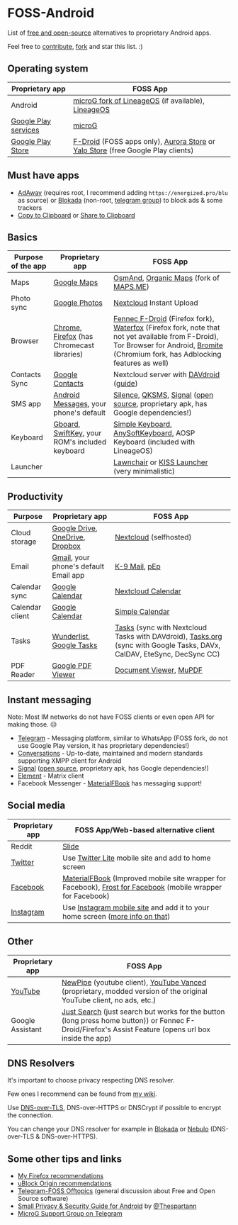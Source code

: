 # FOSS-Android
List of [free and open-source](https://en.wikipedia.org/wiki/Free_and_open-source_software) alternatives to proprietary Android apps.

Feel free to [contribute](https://github.com/theel0ja/foss-android/edit/master/README.md), [fork](https://github.com/theel0ja/foss-android/fork) and star this list. :)

## Operating system

|Proprietary app|FOSS App|
|---------------|--------|
|Android|[microG fork of LineageOS](https://lineage.microg.org/) (if available), [LineageOS](https://lineageos.org/)|
|[Google Play services](https://en.wikipedia.org/wiki/Google_Play_Services)|[microG](https://microg.org/)|
|[Google Play Store](https://en.wikipedia.org/wiki/Google_Play)|[F-Droid](https://f-droid.org/en/) (FOSS apps only), [Aurora Store](https://f-droid.org/en/packages/com.dragons.aurora/) or [Yalp Store](https://f-droid.org/packages/com.github.yeriomin.yalpstore/) (free Google Play clients)|

## Must have apps

* [AdAway](https://f-droid.org/packages/org.adaway/) (requires root, I recommend adding `https://energized.pro/blu` as source) or [Blokada](https://blokada.org/) (non-root, [telegram group](https://t.me/blokadachat)) to block ads & some trackers
* [Copy to Clipboard](https://f-droid.org/en/packages/se.johanhil.clipboard/) or [Share to Clipboard](https://f-droid.org/en/packages/com.tengu.sharetoclipboard/)

## Basics

|Purpose of the app|Proprietary app|FOSS App|
|------------------|---------------|--------|
|Maps|[Google Maps](https://play.google.com/store/apps/details?id=com.google.android.apps.maps&hl=en)|[OsmAnd](https://f-droid.org/packages/net.osmand.plus/), [Organic Maps](https://f-droid.org/en/packages/app.organicmaps/) (fork of [MAPS.ME](https://maps.me/))|
|Photo sync|[Google Photos](https://play.google.com/store/apps/details?id=com.google.android.apps.photos&hl=en)|[Nextcloud](https://nextcloud.com/) Instant Upload|
|Browser|[Chrome](https://play.google.com/store/apps/details?id=com.android.chrome), [Firefox](https://play.google.com/store/apps/details?id=org.mozilla.firefox) (has Chromecast libraries)|[Fennec F-Droid](https://f-droid.org/en/packages/org.mozilla.fennec_fdroid/) (Firefox fork), [Waterfox](https://play.google.com/store/apps/details?id=org.waterfoxproject.waterfox) (Firefox fork, note that not yet available from F-Droid), Tor Browser for Android, [Bromite](https://www.bromite.org/) (Chromium fork, has Adblocking features as well)|
|Contacts Sync|[Google Contacts](https://en.wikipedia.org/wiki/Google_Contacts)|Nextcloud server with [DAVdroid](https://f-droid.org/en/packages/at.bitfire.davdroid/) ([guide](https://www.davdroid.com/tested-with/nextcloud/))|
|SMS app|[Android Messages](https://play.google.com/store/apps/details?id=com.google.android.apps.messaging&hl=en), your phone's default|[Silence](https://f-droid.org/en/packages/org.smssecure.smssecure/), [QKSMS](https://f-droid.org/packages/com.moez.QKSMS/), [Signal](https://signal.org/android/apk/) ([open source](https://github.com/signalapp/Signal-Android), proprietary apk, has Google dependencies!)|
|Keyboard|[Gboard](https://play.google.com/store/apps/details?id=com.google.android.inputmethod.latin), [SwiftKey](https://play.google.com/store/apps/details?id=com.touchtype.swiftkey), your ROM's included keyboard|[Simple Keyboard](https://f-droid.org/en/packages/rkr.simplekeyboard.inputmethod/), [AnySoftKeyboard](https://anysoftkeyboard.github.io/), AOSP Keyboard (included with LineageOS)|
|Launcher||[Lawnchair](https://f-droid.org/packages/ch.deletescape.lawnchair.plah/) or [KISS Launcher](https://f-droid.org/en/packages/fr.neamar.kiss/) (very minimalistic)

## Productivity

|Purpose|Proprietary app|FOSS App|
|-------|---------------|--------|
|Cloud storage|[Google Drive](https://play.google.com/store/apps/details?id=com.google.android.apps.docs), [OneDrive](https://play.google.com/store/apps/details?id=com.microsoft.skydrive), [Dropbox](https://play.google.com/store/apps/details?id=com.dropbox.android)|[Nextcloud](https://nextcloud.com/) (selfhosted)|
|Email|[Gmail](https://play.google.com/store/apps/details?id=com.google.android.gm), your phone's default Email app|[K-9 Mail](https://f-droid.org/en/packages/com.fsck.k9/), [pEp](https://f-droid.org/packages/security.pEp/)|
|Calendar sync|[Google Calendar](https://www.google.com/calendar/about/)|[Nextcloud Calendar](https://apps.nextcloud.com/apps/calendar)|
|Calendar client|[Google Calendar](https://play.google.com/store/apps/details?id=com.google.android.calendar)|[Simple Calendar](https://f-droid.org/packages/com.simplemobiletools.calendar/)|
|Tasks|[Wunderlist](https://play.google.com/store/apps/details?id=com.wunderkinder.wunderlistandroid), [Google Tasks](https://play.google.com/store/apps/details?id=com.google.android.apps.tasks)|[Tasks](https://f-droid.org/en/packages/org.dmfs.tasks/) (sync with Nextcloud Tasks with DAVdroid), [Tasks.org](https://f-droid.org/packages/org.tasks) (sync with Google Tasks, DAVx, CalDAV, EteSync, DecSync CC)|
|PDF Reader|[Google PDF Viewer](https://play.google.com/store/apps/details?id=com.google.android.apps.pdfviewer&hl=en_US)|[Document Viewer](https://f-droid.org/en/packages/org.sufficientlysecure.viewer/), [MuPDF](https://f-droid.org/en/packages/com.artifex.mupdf.viewer.app/)|

## Instant messaging

Note: Most IM networks do not have FOSS clients or even open API for making those. 😥

* [Telegram](https://f-droid.org/en/packages/org.telegram.messenger/) - Messaging platform, similar to WhatsApp (FOSS fork, do not use Google Play version, it has proprietary dependencies!)
* [Conversations](https://f-droid.org/en/packages/eu.siacs.conversations/) - Up-to-date, maintained and modern standards supporting XMPP client for Android
* [Signal](https://signal.org/android/apk/) ([open source](https://github.com/signalapp/Signal-Android), proprietary apk, has Google dependencies!)
* [Element](https://f-droid.org/packages/im.vector.app/) - Matrix client
* Facebook Messenger - [MaterialFBook](https://github.com/ZeeRooo/MaterialFBook) has messaging support!

## Social media

|Proprietary app|FOSS App/Web-based alternative client|
|---------------|-------------------------------------|
|Reddit|[Slide](https://f-droid.org/en/packages/me.ccrama.redditslide/)|
|[Twitter](https://play.google.com/store/apps/details?id=com.twitter.android)|Use [Twitter Lite](https://mobile.twitter.com/home) mobile site and add to home screen|
|[Facebook](https://play.google.com/store/apps/details?id=com.facebook.katana&hl=en)|[MaterialFBook](https://github.com/ZeeRooo/MaterialFBook) (Improved mobile site wrapper for Facebook), [Frost for Facebook](https://f-droid.org/en/packages/com.pitchedapps.frost/) (mobile wrapper for Facebook)|
|[Instagram](https://play.google.com/store/apps/details?id=com.instagram.android)|Use [Instagram mobile site](https://www.instagram.com/) and add it to your home screen ([more info on that](https://www.androidpolice.com/2017/05/10/instagram-new-mobile-web-app-ability-upload-photos/))|

## Other

|Proprietary app|FOSS App|
|---------------|--------|
|[YouTube](https://play.google.com/store/apps/details?id=com.google.android.youtube&hl=en)|[NewPipe](https://f-droid.org/en/packages/org.schabi.newpipe/) (youtube client), [YouTube Vanced](https://forum.xda-developers.com/android/apps-games/app-youtube-vanced-edition-t3758757) (proprietary, modded version of the original YouTube client, no ads, etc.)
|Google Assistant|[Just Search](https://f-droid.org/packages/co.pxhouse.sas/) (just search but works for the button (long press home button)) or Fennec F-Droid/Firefox's Assist Feature (opens url box inside the app)|

<!--

## Basics

|Purpose|Proprietary app|FOSS App|
|-------|---------------|--------|

-->

## DNS Resolvers

It's important to choose privacy respecting DNS resolver.

Few ones I recommend can be found from [my wiki](https://wiki.lelux.fi/dns/resolvers).

Use [DNS-over-TLS](https://wiki.lelux.fi/dns-over-tls/#android), DNS-over-HTTPS or DNSCrypt if possible to encrypt the connection.

You can change your DNS resolver for example in [Blokada](https://blokada.org/) or [Nebulo](https://smokescreen.app/) (DNS-over-TLS & DNS-over-HTTPS).


## Some other tips and links

* [My Firefox recommendations](https://github.com/theel0ja/firefox-recommendations/blob/master/README.md)
* [uBlock Origin recommendations](https://github.com/theel0ja/ubo-recommendations/blob/master/README.md)
* [Telegram-FOSS Offtopics](https://t.me/tfossofftop) (general discussion about Free and Open Source software)
* [Small Privacy & Security Guide for Android](https://t.me/AOSDPx/80) by [@Thespartann](https://github.com/Thespartann)
* [MicroG Support Group on Telegram](https://t.me/microGSupport) 
